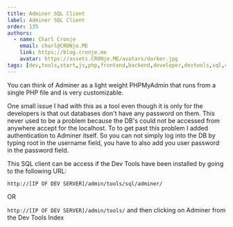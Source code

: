 ```yaml
---
title: Adminer SQL Client
label: Adminer SQL Client
order: 135
authors:
  - name: Charl Cronje
    email: charl@CRONje.ME
    link: https://blog.cronje.me
    avatar: https://assets.CRONje.ME/avatars/darker.jpg
tags: [dev,tools,start,js,php,frontend,backend,developer,devtools,sql,client]
---
```


You can think of Adminer as a light weight PHPMyAdmin that runs from a single PHP file and is very customizable.

One small issue I had with this as a tool even though it is only for the developers is that out databases don't have any password on them.
This never used to be a problem because the DB's could not be accessed from anywhere accept for the localhost. To to get past this problem I added authentication to Adminer itself. So you can not simply log into the DB by typing root in the username field, you have to also add you user password in the password field.

This SQL client can be access if the Dev Tools have been installed by going to the following URL:

`http://[IP OF DEV SERVER]/admin/tools/sql/adminer/`

OR

`http://[IP OF DEV SERVER]/admin/tools/` and then clicking on Adminer from the Dev Tools Index
